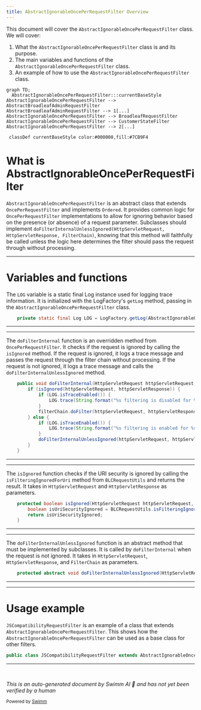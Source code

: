 ```yaml
---
title: AbstractIgnorableOncePerRequestFilter Overview
---
```

This document will cover the `AbstractIgnorableOncePerRequestFilter` class. We will cover:

1. What the `AbstractIgnorableOncePerRequestFilter` class is and its purpose.
2. The main variables and functions of the `AbstractIgnorableOncePerRequestFilter` class.
3. An example of how to use the `AbstractIgnorableOncePerRequestFilter` class.

```mermaid
graph TD;
  AbstractIgnorableOncePerRequestFilter:::currentBaseStyle
AbstractIgnorableOncePerRequestFilter --> AbstractBroadleafAdminRequestFilter
AbstractBroadleafAdminRequestFilter --> 1[...]
AbstractIgnorableOncePerRequestFilter --> BroadleafRequestFilter
AbstractIgnorableOncePerRequestFilter --> CustomerStateFilter
AbstractIgnorableOncePerRequestFilter --> 2[...]

 classDef currentBaseStyle color:#000000,fill:#7CB9F4
```

# What is AbstractIgnorableOncePerRequestFilter

`AbstractIgnorableOncePerRequestFilter` is an abstract class that extends `OncePerRequestFilter` and implements `Ordered`. It provides common logic for `OncePerRequestFilter` implementations to allow for ignoring behavior based on the presence (or absence) of a request parameter. Subclasses should implement `doFilterInternalUnlessIgnored(HttpServletRequest, HttpServletResponse, FilterChain)`, knowing that this method will faithfully be called unless the logic here determines the filter should pass the request through without processing.

<SwmSnippet path="/common/src/main/java/org/broadleafcommerce/common/web/filter/AbstractIgnorableOncePerRequestFilter.java" line="45">

---

# Variables and functions

The `LOG` variable is a static final Log instance used for logging trace information. It is initialized with the LogFactory's `getLog` method, passing in the `AbstractIgnorableOncePerRequestFilter` class.

```java
    private static final Log LOG = LogFactory.getLog(AbstractIgnorableOncePerRequestFilter.class);
```

---

</SwmSnippet>

<SwmSnippet path="/common/src/main/java/org/broadleafcommerce/common/web/filter/AbstractIgnorableOncePerRequestFilter.java" line="48">

---

The `doFilterInternal` function is an overridden method from `OncePerRequestFilter`. It checks if the request is ignored by calling the `isIgnored` method. If the request is ignored, it logs a trace message and passes the request through the filter chain without processing. If the request is not ignored, it logs a trace message and calls the `doFilterInternalUnlessIgnored` method.

```java
    public void doFilterInternal(HttpServletRequest httpServletRequest, HttpServletResponse httpServletResponse, FilterChain filterChain) throws ServletException, IOException {
        if (isIgnored(httpServletRequest, httpServletResponse)) {
            if (LOG.isTraceEnabled()) {
                LOG.trace(String.format("%s filtering is disabled for %s", this.getClass().getName(), httpServletRequest.getRequestURI()));
            }
            filterChain.doFilter(httpServletRequest, httpServletResponse);
        } else {
            if (LOG.isTraceEnabled()) {
                LOG.trace(String.format("%s filtering is enabled for %s", this.getClass().getName(), httpServletRequest.getRequestURI()));
            }
            doFilterInternalUnlessIgnored(httpServletRequest, httpServletResponse, filterChain);
        }
    }
```

---

</SwmSnippet>

<SwmSnippet path="/common/src/main/java/org/broadleafcommerce/common/web/filter/AbstractIgnorableOncePerRequestFilter.java" line="62">

---

The `isIgnored` function checks if the URI security is ignored by calling the `isFilteringIgnoredForUri` method from `BLCRequestUtils` and returns the result. It takes in `HttpServletRequest` and `HttpServletResponse` as parameters.

```java
    protected boolean isIgnored(HttpServletRequest httpServletRequest, HttpServletResponse httpServletResponse) {
        boolean isUriSecurityIgnored = BLCRequestUtils.isFilteringIgnoredForUri(new ServletWebRequest(httpServletRequest, httpServletResponse));
        return isUriSecurityIgnored;
    }
```

---

</SwmSnippet>

<SwmSnippet path="/common/src/main/java/org/broadleafcommerce/common/web/filter/AbstractIgnorableOncePerRequestFilter.java" line="67">

---

The `doFilterInternalUnlessIgnored` function is an abstract method that must be implemented by subclasses. It is called by `doFilterInternal` when the request is not ignored. It takes in `HttpServletRequest`, `HttpServletResponse`, and `FilterChain` as parameters.

```java
    protected abstract void doFilterInternalUnlessIgnored(HttpServletRequest request, HttpServletResponse response, FilterChain chain) throws IOException, ServletException;
```

---

</SwmSnippet>

<SwmSnippet path="/admin/broadleaf-open-admin-platform/src/main/java/org/broadleafcommerce/openadmin/web/compatibility/JSCompatibilityRequestFilter.java" line="36">

---

# Usage example

`JSCompatibilityRequestFilter` is an example of a class that extends `AbstractIgnorableOncePerRequestFilter`. This shows how the `AbstractIgnorableOncePerRequestFilter` can be used as a base class for other filters.

```java
public class JSCompatibilityRequestFilter extends AbstractIgnorableOncePerRequestFilter {
```

---

</SwmSnippet>

&nbsp;

*This is an auto-generated document by Swimm AI 🌊 and has not yet been verified by a human*

<SwmMeta version="3.0.0" repo-id="Z2l0aHViJTNBJTNBQnJvYWRsZWFmQ29tbWVyY2UtZGVtbyUzQSUzQWdpbGFkbmF2b3Q=" repo-name="BroadleafCommerce-demo" doc-type="class"><sup>Powered by [Swimm](/)</sup></SwmMeta>
